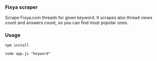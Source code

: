 ### Fixya scraper

Scrape Fixya.com threads for given keyword. It scrapes also thread views count and answers count, so you can find most popolar ones.

### Usage
```npm install```

```node app.js "keyword"```
